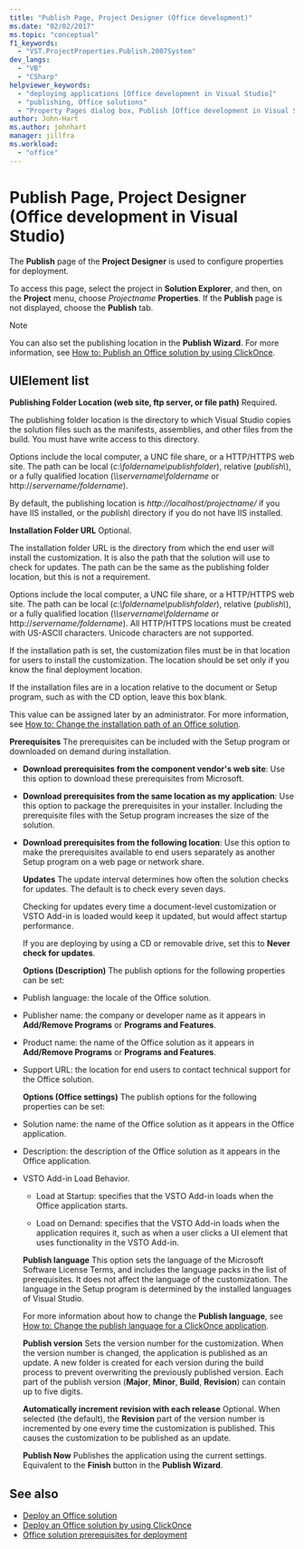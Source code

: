 ```yaml
---
title: "Publish Page, Project Designer (Office development)"
ms.date: "02/02/2017"
ms.topic: "conceptual"
f1_keywords:
  - "VST.ProjectProperties.Publish.2007System"
dev_langs:
  - "VB"
  - "CSharp"
helpviewer_keywords:
  - "deploying applications [Office development in Visual Studio]"
  - "publishing, Office solutions"
  - "Property Pages dialog box, Publish [Office development in Visual Studio]"
author: John-Hart
ms.author: johnhart
manager: jillfra
ms.workload:
  - "office"
---
```

# Publish Page, Project Designer (Office development in Visual Studio)
  The **Publish** page of the **Project Designer** is used to configure properties for deployment.

 To access this page, select the project in **Solution Explorer**, and then, on the **Project** menu, choose *Projectname* **Properties**. If the **Publish** page is not displayed, choose the **Publish** tab.

> [!NOTE]
> You can also set the publishing location in the **Publish Wizard**. For more information, see [How to: Publish an Office solution by using ClickOnce](/previous-versions/bb386095(v=vs.110)).

## UIElement list
 **Publishing Folder Location (web site, ftp server, or file path)**
 Required.

 The publishing folder location is the directory to which Visual Studio copies the solution files such as the manifests, assemblies, and other files from the build. You must have write access to this directory.

 Options include the local computer, a UNC file share, or a HTTP/HTTPS web site. The path can be local (*c:\foldername\publishfolder*), relative (*publish\\*), or a fully qualified location (*\\\servername\foldername* or http://<em>servername/foldername</em>).

 By default, the publishing location is *http://localhost/projectname/* if you have IIS installed, or the *publish\\* directory if you do not have IIS installed.

 **Installation Folder URL**
 Optional.

 The installation folder URL is the directory from which the end user will install the customization. It is also the path that the solution will use to check for updates. The path can be the same as the publishing folder location, but this is not a requirement.

 Options include the local computer, a UNC file share, or a HTTP/HTTPS web site. The path can be local (*c:\foldername\publishfolder*), relative (*publish\\*), or a fully qualified location (*\\\servername\foldername* or http://<em>servername/foldername</em>). All HTTP/HTTPS locations must be created with US-ASCII characters. Unicode characters are not supported.

 If the installation path is set, the customization files must be in that location for users to install the customization. The location should be set only if you know the final deployment location.

 If the installation files are in a location relative to the document or Setup program, such as with the CD option, leave this box blank.

 This value can be assigned later by an administrator. For more information, see [How to: Change the installation path of an Office solution](/previous-versions/bb608626(v=vs.110)).

 **Prerequisites**
 The prerequisites can be included with the Setup program or downloaded on demand during installation.

- **Download prerequisites from the component vendor's web site**: Use this option to download these prerequisites from Microsoft.

- **Download prerequisites from the same location as my application**: Use this option to package the prerequisites in your installer. Including the prerequisite files with the Setup program increases the size of the solution.

- **Download prerequisites from the following location**: Use this option to make the prerequisites available to end users separately as another Setup program on a web page or network share.

  **Updates**
  The update interval determines how often the solution checks for updates. The default is to check every seven days.

  Checking for updates every time a document-level customization or VSTO Add-in is loaded would keep it updated, but would affect startup performance.

  If you are deploying by using a CD or removable drive, set this to **Never check for updates**.

  **Options (Description)**
  The publish options for the following properties can be set:

- Publish language: the locale of the Office solution.

- Publisher name: the company or developer name as it appears in **Add/Remove Programs** or **Programs and Features**.

- Product name: the name of the Office solution as it appears in **Add/Remove Programs** or **Programs and Features**.

- Support URL: the location for end users to contact technical support for the Office solution.

  **Options (Office settings)**
  The publish options for the following properties can be set:

- Solution name: the name of the Office solution as it appears in the Office application.

- Description: the description of the Office solution as it appears in the Office application.

- VSTO Add-in Load Behavior.

  - Load at Startup: specifies that the VSTO Add-in loads when the Office application starts.

  - Load on Demand: specifies that the VSTO Add-in loads when the application requires it, such as when a user clicks a UI element that uses functionality in the VSTO Add-in.

  **Publish language**
  This option sets the language of the Microsoft Software License Terms, and includes the language packs in the list of prerequisites. It does not affect the language of the customization. The language in the Setup program is determined by the installed languages of Visual Studio.

  For more information about how to change the **Publish language**, see [How to: Change the publish language for a ClickOnce application](../deployment/how-to-change-the-publish-language-for-a-clickonce-application.md).

  **Publish version**
  Sets the version number for the customization. When the version number is changed, the application is published as an update. A new folder is created for each version during the build process to prevent overwriting the previously published version. Each part of the publish version (**Major**, **Minor**, **Build**, **Revision**) can contain up to five digits.

  **Automatically increment revision with each release**
  Optional. When selected (the default), the **Revision** part of the version number is incremented by one every time the customization is published. This causes the customization to be published as an update.

  **Publish Now**
  Publishes the application using the current settings. Equivalent to the **Finish** button in the **Publish Wizard**.

## See also

- [Deploy an Office solution](../vsto/deploying-an-office-solution.md)
- [Deploy an Office solution by using ClickOnce](../vsto/deploying-an-office-solution-by-using-clickonce.md)
- [Office solution prerequisites for deployment](/previous-versions/bb608617(v=vs.110))